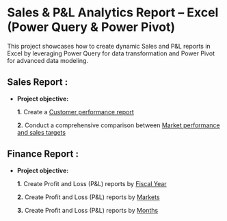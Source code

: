 # Sales & P&L Analytics Report – Excel (Power Query & Power Pivot)
This project showcases how to create dynamic Sales and P&L reports in Excel by leveraging Power Query for data transformation and Power Pivot for advanced data modeling.
## Sales Report :


- **Project objective:** 

    **1.** Create a [Customer performance report](https://github.com/JayaraniArunachalam/Excel-Sales-Analytics/blob/main/Customer%20Performance%20report.pdf)
  
    **2.** Conduct a comprehensive comparison between [Market performance and sales targets](https://github.com/JayaraniArunachalam/Excel-Sales-Analytics/blob/main/Market%20Performance%20Report.pdf)

 ## Finance Report : 


 - **Project objective:** 

    **1.** Create Profit and Loss (P&L) reports by [Fiscal Year](https://github.com/JayaraniArunachalam/Excel-Sales-Analytics/blob/main/P%26L%20Statement%20by%20Fiscal%20Year.pdf)

    **2.** Create Profit and Loss (P&L) reports by [Markets](https://github.com/JayaraniArunachalam/Excel-Sales-Analytics/blob/main/P%26L%20Statement%20by%20Markets.pdf)

    **3.** Create Profit and Loss (P&L) reports by [Months](https://github.com/JayaraniArunachalam/Excel-Sales-Analytics/blob/main/P%26L%20Statement%20by%20Months.pdf)
